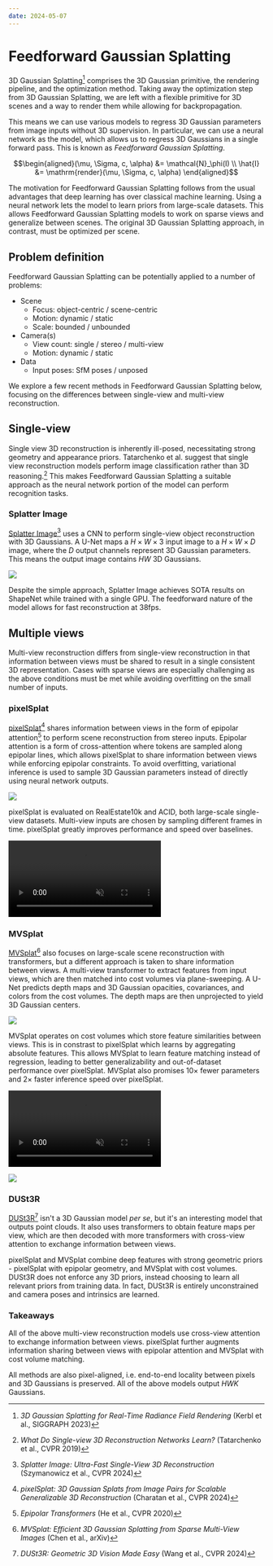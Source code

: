 ```yaml
---
date: 2024-05-07
---
```


# Feedforward Gaussian Splatting

3D Gaussian Splatting[^3dgs] comprises the 3D Gaussian primitive, the rendering pipeline, and the optimization method.
Taking away the optimization step from 3D Gaussian Splatting, we are left with a flexible primitive for 3D scenes and a way to render them while allowing for backpropagation.

[^3dgs]: _3D Gaussian Splatting for Real-Time Radiance Field Rendering_ (Kerbl et al., SIGGRAPH 2023)

This means we can use various models to regress 3D Gaussian parameters from image inputs without 3D supervision.
In particular, we can use a neural network as the model, which allows us to regress 3D Gaussians in a single forward pass.
This is known as _Feedforward Gaussian Splatting_.

```math
\begin{aligned}(\mu, \Sigma, c, \alpha) &= \mathcal{N}_\phi(I) \\
\hat{I} &= \mathrm{render}(\mu, \Sigma, c, \alpha) \end{aligned}
```

The motivation for Feedforward Gaussian Splatting follows from the usual advantages that deep learning has over classical machine learning.
Using a neural network lets the model to learn priors from large-scale datasets.
This allows Feedforward Gaussian Splatting models to work on sparse views and generalize between scenes.
The original 3D Gaussian Splatting approach, in contrast, must be optimized per scene.

## Problem definition

Feedforward Gaussian Splatting can be potentially applied to a number of problems:

- Scene
  - Focus: object-centric / scene-centric
  - Motion: dynamic / static
  - Scale: bounded / unbounded
- Camera(s)
  - View count: single / stereo / multi-view
  - Motion: dynamic / static
- Data
  - Input poses: SfM poses / unposed

We explore a few recent methods in Feedforward Gaussian Splatting below, focusing on the differences between single-view and multi-view reconstruction.

## Single-view

Single view 3D reconstruction is inherently ill-posed, necessitating strong geometry and appearance priors.
Tatarchenko et al. suggest that single view reconstruction models perform image classification rather than 3D reasoning.[^singleview]
This makes Feedforward Gaussian Splatting a suitable approach as the neural network portion of the model can perform recognition tasks.

[^singleview]: _What Do Single-view 3D Reconstruction Networks Learn?_ (Tatarchenko et al., CVPR 2019)

### Splatter Image

[Splatter Image](https://szymanowiczs.github.io/splatter-image)[^splatter-image] uses a CNN to perform single-view object reconstruction with 3D Gaussians. A U-Net maps a $H \times W \times 3$ input image to a $H \times W \times D$ image, where the $D$ output channels represent 3D Gaussian parameters.
This means the output image contains $HW$ 3D Gaussians.

[^splatter-image]: _Splatter Image: Ultra-Fast Single-View 3D Reconstruction_ (Szymanowicz et al., CVPR 2024)

![](./splatter-image.png)

Despite the simple approach, Splatter Image achieves SOTA results on ShapeNet while trained with a single GPU.
The feedforward nature of the model allows for fast reconstruction at 38fps.

## Multiple views

Multi-view reconstruction differs from single-view reconstruction in that information between views must be shared to result in a single consistent 3D representation.
Cases with sparse views are especially challenging as the above conditions must be met while avoiding overfitting on the small number of inputs.

### pixelSplat

[pixelSplat](https://davidcharatan.com/pixelsplat/)[^pixelsplat] shares information between views in the form of epipolar attention[^epipolar] to perform scene reconstruction from stereo inputs.
Epipolar attention is a form of cross-attention where tokens are sampled along epipolar lines, which allows pixelSplat to share information between views while enforcing epipolar constraints.
To avoid overfitting, variational inference is used to sample 3D Gaussian parameters instead of directly using neural network outputs.

[^pixelsplat]: _pixelSplat: 3D Gaussian Splats from Image Pairs for Scalable Generalizable 3D Reconstruction_ (Charatan et al., CVPR 2024)
[^epipolar]: _Epipolar Transformers_ (He et al., CVPR 2020)

![](./pixelsplat.png)

pixelSplat is evaluated on RealEstate10k and ACID, both large-scale single-view datasets.
Multi-view inputs are chosen by sampling different frames in time.
pixelSplat greatly improves performance and speed over baselines.

<video autoplay muted loop>
  <source src="./pixelsplat-output.mp4" />
</video>


### MVSplat

[MVSplat](https://donydchen.github.io/mvsplat/)[^mvsplat] also focuses on large-scale scene reconstruction with transformers, but a different approach is taken to share information between views.
A multi-view transformer to extract features from input views, which are then matched into cost volumes via plane-sweeping.
A U-Net predicts depth maps and 3D Gaussian opacities, covariances, and colors from the cost volumes.
The depth maps are then unprojected to yield 3D Gaussian centers.

[^mvsplat]: _MVSplat: Efficient 3D Gaussian Splatting from Sparse Multi-View Images_ (Chen et al., arXiv)

![](./mvsplat.png)

MVSplat operates on cost volumes which store feature similarities between views.
This is in constrast to pixelSplat which learns by aggregating absolute features.
This allows MVSplat to learn feature matching instead of regression, leading to better generalizability and out-of-dataset performance over pixelSplat.
MVSplat also promises 10× fewer parameters and 2× faster inference speed over pixelSplat.

<video autoplay muted loop>
  <source src="./mvsplat-output.mp4" />
</video>

![](./mvsplat-generalize.png)




### DUSt3R

[DUSt3R](https://dust3r.europe.naverlabs.com)[^dust3r] isn't a 3D Gaussian model _per se_, but it's an interesting model that outputs point clouds.
It also uses transformers to obtain feature maps per view, which are then decoded with more transformers with cross-view attention to exchange information between views.

[^dust3r]: _DUSt3R: Geometric 3D Vision Made Easy_ (Wang et al., CVPR 2024)

pixelSplat and MVSplat combine deep features with strong geometric priors - pixelSplat with epipolar geometry, and MVSplat with cost volumes.
DUSt3R does not enforce any 3D priors, instead choosing to learn all relevant priors from training data.
In fact, DUSt3R is entirely unconstrained and camera poses and intrinsics are learned.

### Takeaways

All of the above multi-view reconstruction models use cross-view attention to exchange information between views.
pixelSplat further augments information sharing between views with epipolar attention and MVSplat with cost volume matching.

All methods are also pixel-aligned, i.e. end-to-end locality between pixels and 3D Gaussians is preserved.
All of the above models output $HWK$ Gaussians.
